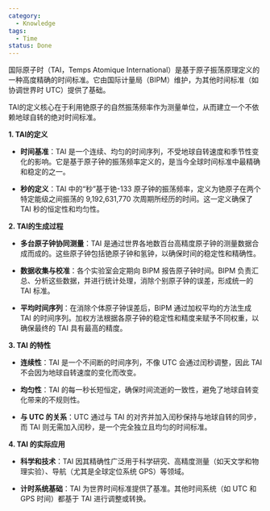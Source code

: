 ```yaml
---
category:
  - Knowledge
tags:
  - Time
status: Done
---
```

国际原子时（TAI，Temps Atomique International）是基于原子振荡原理定义的一种高度精确的时间标准。它由国际计量局（BIPM）维护，为其他时间标准（如协调世界时 UTC）提供了基础。

TAI的定义核心在于利用铯原子的自然振荡频率作为测量单位，从而建立一个不依赖地球自转的绝对时间标准。

**1. TAI的定义**

- **时间基准**：TAI 是一个连续、均匀的时间序列，不受地球自转速度和季节性变化的影响。它是基于原子钟的振荡频率定义的，是当今全球时间标准中最精确和稳定的之一。

- **秒的定义**：TAI 中的“秒”基于铯-133 原子钟的振荡频率，定义为铯原子在两个特定能级之间振荡的 9,192,631,770 次周期所经历的时间。这一定义确保了 TAI 秒的恒定性和均匀性。

**2. TAI的生成过程**

- **多台原子钟协同测量**：TAI 是通过世界各地数百台高精度原子钟的测量数据合成而成的。这些原子钟包括铯原子钟和氢钟，以确保时间的稳定性和精确性。

- **数据收集与校准**：各个实验室会定期向 BIPM 报告原子钟时间。BIPM 负责汇总、分析这些数据，并进行统计处理，消除个别原子钟的误差，形成统一的 TAI 标准。

- **平均时间序列**：在消除个体原子钟误差后，BIPM 通过加权平均的方法生成 TAI 的时间序列。加权方法根据各原子钟的稳定性和精度来赋予不同权重，以确保最终的 TAI 具有最高的精度。

**3. TAI 的特性**

- **连续性**：TAI 是一个不间断的时间序列，不像 UTC 会通过闰秒调整，因此 TAI 不会因为地球自转速度的变化而改变。

- **均匀性**：TAI 的每一秒长短恒定，确保时间流逝的一致性，避免了地球自转变化带来的不规则性。

- **与 UTC 的关系**：UTC 通过与 TAI 的对齐并加入闰秒保持与地球自转的同步，而 TAI 则无需加入闰秒，是一个完全独立且均匀的时间标准。

**4. TAI 的实际应用**

- **科学和技术**：TAI 因其精确性广泛用于科学研究、高精度测量（如天文学和物理实验）、导航（尤其是全球定位系统 GPS）等领域。

- **计时系统基础**：TAI 为世界时间标准提供了基准。其他时间系统（如 UTC 和 GPS 时间）都基于 TAI 进行调整或转换。


